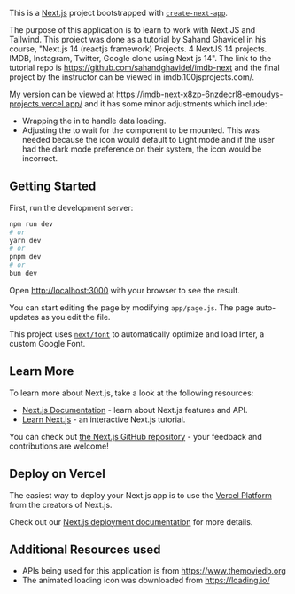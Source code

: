 This is a [Next.js](https://nextjs.org/) project bootstrapped with [`create-next-app`](https://github.com/vercel/next.js/tree/canary/packages/create-next-app).

The purpose of this application is to learn to work with Next.JS and Tailwind.  This project was done as a tutorial by Sahand Ghavidel in his course, "Next.js 14 (reactjs framework) Projects. 4 NextJS 14 projects. IMDB, Instagram, Twitter, Google clone using Next js 14". The link to the tutorial repo is https://github.com/sahandghavidel/imdb-next and the final project by the instructor can be viewed in imdb.100jsprojects.com/.  

My version can be viewed at https://imdb-next-x8zp-6nzdecrl8-emoudys-projects.vercel.app/  and it has some minor adjustments which include:
* Wrapping the <SubNavBarItem> in <Suspense> to handle data loading.
* Adjusting the <DarkModeSwitch> to wait for the component to be mounted.  This was needed because the icon would default to Light mode and if the user had the dark mode preference on their system, the icon would be incorrect.

## Getting Started

First, run the development server:

```bash
npm run dev
# or
yarn dev
# or
pnpm dev
# or
bun dev
```

Open [http://localhost:3000](http://localhost:3000) with your browser to see the result.

You can start editing the page by modifying `app/page.js`. The page auto-updates as you edit the file.

This project uses [`next/font`](https://nextjs.org/docs/basic-features/font-optimization) to automatically optimize and load Inter, a custom Google Font.

## Learn More

To learn more about Next.js, take a look at the following resources:

- [Next.js Documentation](https://nextjs.org/docs) - learn about Next.js features and API.
- [Learn Next.js](https://nextjs.org/learn) - an interactive Next.js tutorial.

You can check out [the Next.js GitHub repository](https://github.com/vercel/next.js/) - your feedback and contributions are welcome!

## Deploy on Vercel

The easiest way to deploy your Next.js app is to use the [Vercel Platform](https://vercel.com/new?utm_medium=default-template&filter=next.js&utm_source=create-next-app&utm_campaign=create-next-app-readme) from the creators of Next.js.

Check out our [Next.js deployment documentation](https://nextjs.org/docs/deployment) for more details.

## Additional Resources used

- APIs being used for this application is from https://www.themoviedb.org 
- The animated loading icon was downloaded from https://loading.io/ 
